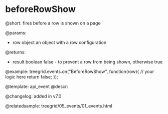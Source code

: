 beforeRowShow
=============

@short: fires before a row is shown on a page

@params: 
- row   object  an object with a row configuration


@returns:
- result	boolean		false - to prevent a row from being shown, otherwise true

@example:
treegrid.events.on("BeforeRowShow", function(row){
    // your logic here
    return false;
});


@template: api_event
@descr:

@changelog: added in v7.0

@relatedsample: treegrid/05_events/01_events.html
